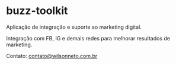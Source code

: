 # buzz-toolkit

Aplicação de integração e suporte ao marketing digital.

Integração com FB, IG e demais redes para melhorar resultados de marketing.

Contato:
contato@wilsonneto.com.br 
